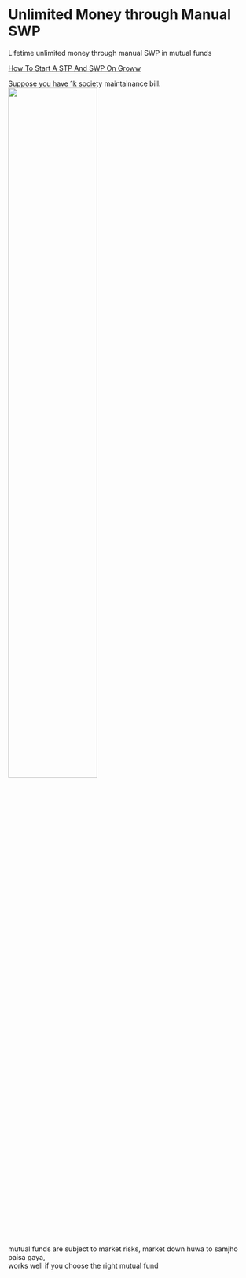 # Unlimited Money through Manual SWP
Lifetime unlimited money through manual SWP in mutual funds

<a href="https://groww.in/blog/how-to-start-a-stp-and-swp-on-grow" target="_blank">How To Start A STP And SWP On Groww</a>

Suppose you have 1k society maintainance bill:<br/>
<img src="https://user-images.githubusercontent.com/298479/211427372-1c588820-b3f3-4d67-ad82-82f03304151a.png" width="60%"/>

mutual funds are subject to market risks, market down huwa to samjho paisa gaya,<br/>
works well if you choose the right mutual fund
